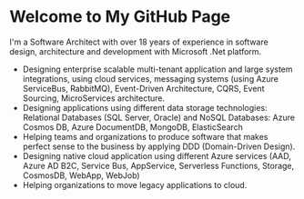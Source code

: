 # Welcome to My GitHub Page

I'm a Software Architect with over 18 years of experience in software design, architecture and development with Microsoft .Net platform.
* Designing enterprise scalable multi-tenant application and large system integrations, using cloud services, messaging systems (using Azure ServiceBus, RabbitMQ), Event-Driven Architecture, CQRS, Event Sourcing, MicroServices architecture.
* Designing applications using different data storage technologies: Relational Databases (SQL Server, Oracle) and NoSQL Databases: Azure Cosmos DB, Azure DocumentDB, MongoDB, ElasticSearch
* Helping teams and organizations to produce software that makes perfect sense to the business by applying DDD (Domain-Driven Design).
* Designing native cloud application using different Azure services (AAD, Azure AD B2C, Service Bus, AppService, Serverless Functions, Storage, CosmosDB, WebApp, WebJob)
* Helping organizations to move legacy applications to cloud.

